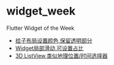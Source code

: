 # widget_week

Flutter Widget of the Week 

- [给子布局设置颜色,保留透明部分](https://github.com/sm9i/widget_week/blob/master/lib/widget/shadermask_widget.dart)
- [Widget局部滑动,可设置占比](https://github.com/sm9i/widget_week/blob/master/lib/widget/draggablescrollablesheet_widget.dart)
- [3D ListView,类似地理位置/时间选择器](https://github.com/sm9i/widget_week/blob/master/lib/widget/listwheelscrollview_widget.dart)
